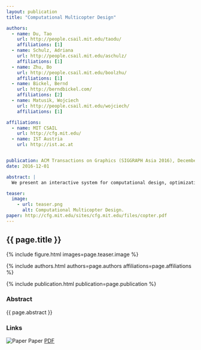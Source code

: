 ```yaml
---
layout: publication
title: "Computational Multicopter Design"

authors: 
  - name: Du, Tao
    url: http://people.csail.mit.edu/taodu/
    affiliations: [1]
  - name: Schulz, Adriana
    url: http://people.csail.mit.edu/aschulz/
    affiliations: [1]
  - name: Zhu, Bo
    url: http://people.csail.mit.edu/boolzhu/
    affiliations: [1]
  - name: Bickel, Bernd
    url: http://berndbickel.com/
    affiliations: [2]
  - name: Matusik, Wojciech
    url: http://people.csail.mit.edu/wojciech/
    affiliations: [1]

affiliations:
  - name: MIT CSAIL
    url: http://cfg.mit.edu/
  - name: IST Austria
    url: http://ist.ac.at


publication: ACM Transactions on Graphics (SIGGRAPH Asia 2016), December 2016
date: 2016-12-01

abstract: |
  We present an interactive system for computational design, optimization, and fabrication of multicopters. Our computational approach allows non-experts to design, explore, and evaluate a wide range of different multicopters. We provide users with an intuitive interface for assembling a multicopter from a collection of components (e.g., propellers, motors, and carbon fiber rods). Our algorithm interactively optimizes shape and controller parameters of the current design to ensure its proper operation. In addition, we allow incorporating a variety of other metrics (such as payload, battery usage, size, and cost) into the design process and exploring tradeoffs between them. We show the efficacy of our method and system by designing, optimizing, fabricating, and operating multicopters with complex geometries and propeller configurations. We also demonstrate the ability of our optimization algorithm to improve the multicopter performance under different metrics.

teaser:
  image:
    - url: teaser.png
      alt: Computational Multicopter Design.
paper: http://cfg.mit.edu/sites/cfg.mit.edu/files/copter.pdf
---
```


## {{ page.title }}

{% include figure.html images=page.teaser.image %}

{% include authors.html authors=page.authors affiliations=page.affiliations %}

{% include publication.html publication=page.publication %}

### Abstract

{{ page.abstract }}


### Links

![Paper](paper.jpg) Paper [PDF]({{page.paper}})
